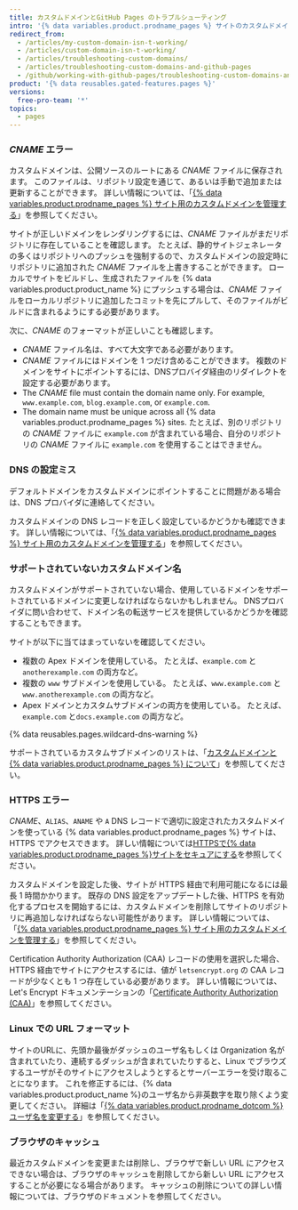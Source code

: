 ```yaml
---
title: カスタムドメインとGitHub Pages のトラブルシューティング
intro: '{% data variables.product.prodname_pages %} サイトのカスタムドメインまたは HTTPS について、よくあるエラーを確認して Issue を解決することができます。'
redirect_from:
  - /articles/my-custom-domain-isn-t-working/
  - /articles/custom-domain-isn-t-working/
  - /articles/troubleshooting-custom-domains/
  - /articles/troubleshooting-custom-domains-and-github-pages
  - /github/working-with-github-pages/troubleshooting-custom-domains-and-github-pages
product: '{% data reusables.gated-features.pages %}'
versions:
  free-pro-team: '*'
topics:
  - pages
---
```

### _CNAME_ エラー

カスタムドメインは、公開ソースのルートにある _CNAME_ ファイルに保存されます。 このファイルは、リポジトリ設定を通じて、あるいは手動で追加または更新することができます。 詳しい情報については、「[{% data variables.product.prodname_pages %} サイト用のカスタムドメインを管理する](/articles/managing-a-custom-domain-for-your-github-pages-site)」を参照してください。

サイトが正しいドメインをレンダリングするには、_CNAME_ ファイルがまだリポジトリに存在していることを確認します。 たとえば、静的サイトジェネレータの多くはリポジトリへのプッシュを強制するので、カスタムドメインの設定時にリポジトリに追加された _CNAME_ ファイルを上書きすることができます。 ローカルでサイトをビルドし、生成されたファイルを {% data variables.product.product_name %} にプッシュする場合は、_CNAME_ ファイルをローカルリポジトリに追加したコミットを先にプルして、そのファイルがビルドに含まれるようにする必要があります。

次に、_CNAME_ のフォーマットが正しいことも確認します。

- _CNAME_ ファイル名は、すべて大文字である必要があります。
- _CNAME_ ファイルにはドメインを 1 つだけ含めることができます。 複数のドメインをサイトにポイントするには、DNSプロバイダ経由のリダイレクトを設定する必要があります。
- The _CNAME_ file must contain the domain name only. For example, `www.example.com`, `blog.example.com`, or `example.com`.
- The domain name must be unique across all {% data variables.product.prodname_pages %} sites. たとえば、別のリポジトリの _CNAME_ ファイルに `example.com` が含まれている場合、自分のリポジトリの _CNAME_ ファイルに `example.com` を使用することはできません。

### DNS の設定ミス

デフォルトドメインをカスタムドメインにポイントすることに問題がある場合は、DNS プロバイダに連絡してください。

カスタムドメインの DNS レコードを正しく設定しているかどうかも確認できます。 詳しい情報については、「[{% data variables.product.prodname_pages %} サイト用のカスタムドメインを管理する](/articles/managing-a-custom-domain-for-your-github-pages-site)」を参照してください。

### サポートされていないカスタムドメイン名

カスタムドメインがサポートされていない場合、使用しているドメインをサポートされているドメインに変更しなければならないかもしれません。 DNSプロバイダに問い合わせて、ドメイン名の転送サービスを提供しているかどうかを確認することもできます。

サイトが以下に当てはまっていないを確認してください。
- 複数の Apex ドメインを使用している。 たとえば、`example.com` と`anotherexample.com` の両方など。
- 複数の `www` サブドメインを使用している。 たとえば、`www.example.com` と`www.anotherexample.com` の両方など。
- Apex ドメインとカスタムサブドメインの両方を使用している。 たとえば、`example.com` と`docs.example.com` の両方など。

{% data reusables.pages.wildcard-dns-warning %}

サポートされているカスタムサブドメインのリストは、「[カスタムドメインと {% data variables.product.prodname_pages %} について](/articles/about-custom-domains-and-github-pages/#supported-custom-domains)」を参照してください。

### HTTPS エラー

_CNAME_、`ALIAS`、`ANAME` や `A` DNS レコードで適切に設定されたカスタムドメインを使っている {% data variables.product.prodname_pages %} サイトは、HTTPS でアクセスできます。 詳しい情報については[HTTPSで{% data variables.product.prodname_pages %}サイトをセキュアにする](/articles/securing-your-github-pages-site-with-https)を参照してください。

カスタムドメインを設定した後、サイトが HTTPS 経由で利用可能になるには最長 1 時間かかります。 既存の DNS 設定をアップデートした後、HTTPS を有効化するプロセスを開始するには、カスタムドメインを削除してサイトのリポジトリに再追加しなければならない可能性があります。 詳しい情報については、「[{% data variables.product.prodname_pages %} サイト用のカスタムドメインを管理する](/articles/managing-a-custom-domain-for-your-github-pages-site)」を参照してください。

Certification Authority Authorization (CAA) レコードの使用を選択した場合、HTTPS 経由でサイトにアクセスするには、値が `letsencrypt.org` の CAA レコードが少なくとも 1 つ存在している必要があります。 詳しい情報については、Let's Encrypt ドキュメンテーションの「[Certificate Authority Authorization (CAA)](https://letsencrypt.org/docs/caa/)」を参照してください。

### Linux での URL フォーマット

サイトのURLに、先頭か最後がダッシュのユーザ名もしくは Organization 名が含まれていたり、連続するダッシュが含まれていたりすると、Linux でブラウズするユーザがそのサイトにアクセスしようとするとサーバーエラーを受け取ることになります。 これを修正するには、{% data variables.product.product_name %}のユーザ名から非英数字を取り除くよう変更してください。 詳細は「[{% data variables.product.prodname_dotcom %} ユーザ名を変更する](/articles/changing-your-github-username/)」を参照してください。

### ブラウザのキャッシュ

最近カスタムドメインを変更または削除し、ブラウザで新しい URL にアクセスできない場合は、ブラウザのキャッシュを削除してから新しい URL にアクセスすることが必要になる場合があります。 キャッシュの削除についての詳しい情報については、ブラウザのドキュメントを参照してください。
